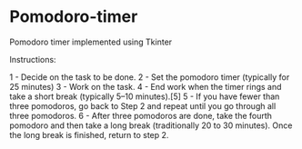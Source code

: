 # Pomodoro-timer

Pomodoro timer implemented using Tkinter  

Instructions:

1 - Decide on the task to be done.
2 - Set the pomodoro timer (typically for 25 minutes)
3 - Work on the task.
4 - End work when the timer rings and take a short break (typically 5–10 minutes).[5]
5 - If you have fewer than three pomodoros, go back to Step 2 and repeat until you go through all three pomodoros.
6 - After three pomodoros are done, take the fourth pomodoro and then take a long break (traditionally 20 to 30 minutes). Once the long break is finished, return to step 2.
